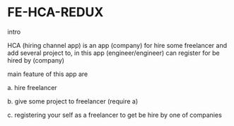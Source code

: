 # FE-HCA-REDUX




intro



HCA (hiring channel app) is an app (company) for hire some freelancer and add several project to, in this app (engineer/engineer) can register for be hired by (company)

main feature of this app are

a. hire freelancer

b. give some project to freelancer (require a)


c. registering your self as a freelancer to get be hire by one of companies




